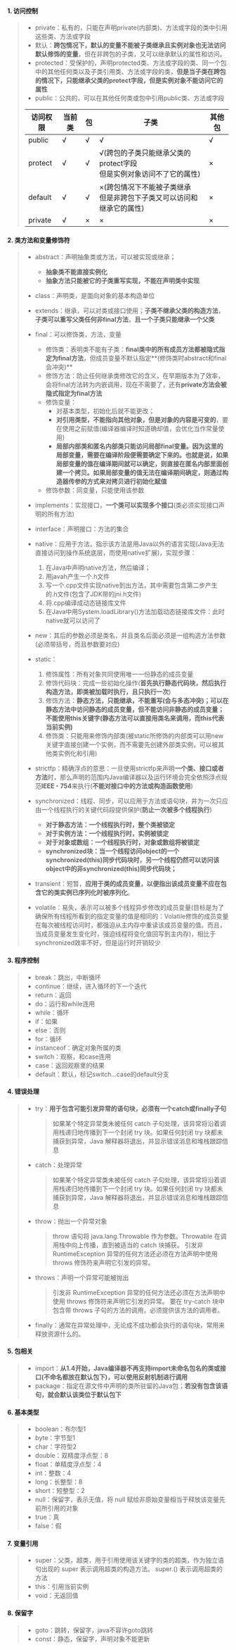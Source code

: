 #### 1. 访问控制

> - private：私有的，只能在声明private(内部类)、方法或字段的类中引用这些类、方法或字段
> - 默认：**跨包情况下，默认的变量不能被子类继承且实例对象也无法访问默认修饰的变量**，但在非跨包的子类，又可以继承默认的属性和访问。
> - protected：受保护的，声明protected类、方法或字段的类、同一个包中的其他任何类以及子类引用类、方法或字段的类，**但是当子类在跨包的情况下，只能继承父类的protect字段，但是实例对象不能访问它的属性**
> - public：公共的，可以在其他任何类或包中引用public类、方法或字段
>
> | 访问权限 | 当前类 | 包   | 子类                                                         | 其他包 |
> | -------- | ------ | ---- | ------------------------------------------------------------ | ------ |
> | public   | √      | √    | √                                                            | √      |
> | protect  | √      | √    | √(跨包的子类只能继承父类的protect字段<br>但是实例对象访问不了它的属性) | ×      |
> | default  | √      | √    | ×(跨包情况下不能被子类继承<br>但是非跨包下子类又可以访问和继承它的属性) | ×      |
> | private  | √      | ×    | ×                                                            | ×      |

#### 2. 类方法和变量修饰符

> - abstract：声明抽象类或方法，可以被实现或继承；
>   - **抽象类不能直接实例化**
>   - **抽象方法只能被它的子类重写实现，不能在声明类中实现**
> - class：声明类，是面向对象的基本构造单位
> - extends：继承，可以对类或接口使用；**子类不继承父类的构造方法**，**子类可以重写父类任何非final方法**，**且一个子类只能继承一个父类**
> - final：可以修饰类，方法，变量
>
>   - 修饰类：表明类不能有子类：**final类中的所有成员方法都被隐式指定为final方法**，但成员变量不默认指定**(修饰类时abstract和final会冲突)**
>   - 修饰方法：防止任何继承类修改它的含义，在早期版本为了效率，会将final方法转为内嵌调用，现在不需要了，还有**private方法会被隐式指定为final方法**
>   - 修饰变量：
>     - 对基本类型，初始化后就不能更改；
>     - **对引用类型，不能指向其他对象，但是对象的内容是可变的**，要在使用之前赋值(编译器编译时知道确却值，会优化当作常量使用)
>     - **局部内部类和匿名内部类只能访问局部final变量。因为这里的局部变量，需要在编译阶段便需要确定下来的。也就是说，如果局部变量的值在编译期间就可以确定，则直接在匿名内部里面创建一个拷贝。如果局部变量的值无法在编译期间确定，则通过构造器传参的方式来对拷贝进行初始化赋值**
>   - 修饰参数：同变量，只能使用该参数
>
> - implements：实现接口，**一个类可以实现多个接口**(类必须实现接口声明的所有方法)
> - interface：声明接口：方法的集合
> - native：应用于方法，指示该方法是用Java以外的语言实现(Java无法直接访问到操作系统底层，而使用native扩展)，实现步骤：
>
>   1. 在Java中声明native方法，然后编译；
>   2. 用javah产生一个.h文件
>   3. 写一个.cpp文件实现native到出方法，其中需要包含第二步产生的.h文件(包含了JDK带的jni.h文件)
>   4. 将.cpp编译成动态链接库文件
>   5. 在Java中用System.loadLibrary()方法加载动态链接库文件：此时native就可以访问了
> - new：其后的参数必须是类名，并且类名后面必须是一组构造方法参数(必须带括号，而且参数要对应)
> - static：
>
>   1. 修饰属性：所有对象共同使用唯一一份静态的成员变量
>   2. 修饰代码块：完成一些初始化操作(**首先执行静态代码块，然后执行构造方法，即类被加载时执行，且只执行一次**)
>   3. 修饰方法：**静态方法，只能继承，不能重写(会与多态冲突)；可以在静态方法中访问静态的成员变量，但不能访问非静态的成员变量；不能使用this关键字(静态方法可以直接用类名来调用，而this代表当前实例)**
>   4. 修饰类：只能用来修饰内部类(被static所修饰的内部类可以用new关键字直接创建一个实例，而不需要先创建外部类实例，可以被其他类实例化和引用)
> - strictfp：精确浮点的意思：一旦使用strictfp来声明**一个类、接口或者方法**时，那么声明的范围内Java编译器以及运行环境会完全依照浮点规范**IEEE - 754**来执行(**不能对接口中的方法或构造函数使用**)
> - synchronized：线程、同步，可以应用于方法或语句块，并为一次只应由一个线程执行的关键代码段提供保护(**防止一次被多个线程执行**)
>
>   - **对于静态方法：一个线程执行时，整个类被锁定**
>   - **对于实例方法：一个线程执行时，实例被锁定**
>   - **对于对象或数组：一个线程执行时，对象或数组将被锁定**
>   - **synchronized块：当一个线程访问object的一个synchronized(this)同步代码块时，另一个线程仍然可以访问该object中的非synchronized(this)同步代码块；**
> - transient：短暂，**应用于类的成员变量，以便指出该成员变量不应在包含它的类实例已序列化时被序列化**。
> - volatile：易失，表示可以被多个线程异步修改的成员变量(目标是为了确保所有线程所看到的指定变量的值是相同的：Volatile修饰的成员变量在每次被线程访问时，都强迫从主内存中重读该成员变量的值。而且，当成员变量发生变化时，强迫线程将变化值回写到主内存)，相比于synchronized效率不好，但是运行时开销较少

#### 3. 程序控制

> - break：跳出，中断循环
> - continue：继续，进入循环的下一个迭代
> - return：返回
> - do：运行和while连用
> - while：循环
> - if：如果
> - else：否则
> - for：循环
> - instanceof：确定对象所属的类
> - switch：观察，和case连用
> - case：返回观察里的结果
> - default：默认，标记switch...case的default分支

#### 4. 错误处理

> - try：**用于包含可能引发异常的语句块，必须有一个catch或finally子句**
>
>   > 如果某个特定异常类未被任何 catch 子句处理，该异常将沿着调用栈递归地传播到下一个封闭 try 块。如果任何封闭 try 块都未捕获到异常，Java 解释器将退出，并显示错误消息和堆栈跟踪信息
>
> - catch：处理异常
>
>   > 如果某个特定异常类未被任何 catch 子句处理，该异常将沿着调用栈递归地传播到下一个封闭 try 块。如果任何封闭 try 块都未捕获到异常，Java 解释器将退出，并显示错误消息和堆栈跟踪信息
>
> - throw：抛出一个异常对象
>
>   > throw 语句将 java.lang.Throwable 作为参数。Throwable 在调用栈中向上传播，直到被适当的 catch 块捕获。 引发非 RuntimeException 异常的任何方法还必须在方法声明中使用 throws 修饰符来声明它引发的异常。
>
> - throws：声明一个异常可能被抛出
>
>   > 引发非 RuntimeException 异常的任何方法还必须在方法声明中使用 throws 修饰符来声明它引发的异常。 要在 try-catch 块中包含带 throws 子句的方法的调用，必须提供该方法的调用者。
>
> - finally：通常在异常处理中，无论成不成功都会执行的语句块，常用来释放资源什么的。

#### 5. 包相关

> - import：**从1.4开始，Java编译器不再支持import未命名包名的类或接口(不命名都放在默认包下)，可以使用反射机制进行调用**
> - package：指定在源文件中声明的类所驻留的Java包；**若没有包含该语句，就会默认该类位于默认包下**

#### 6. 基本类型

> - boolean：布尔型1
> - byte：字节型1
> - char：字符型2
> - double：双精度浮点型：8
> - float：单精度浮点型：4
> - int：整数：4
> - long：长整型：8
> - short：短整型：2
> - null：保留字，表示无值，将 null 赋给非原始变量相当于释放该变量先前所引用的对象
> - true：真
> - false：假

#### 7. 变量引用

> - super：父类，超类，用于引用使用该关键字的类的超类，作为独立语句出现的 super 表示调用超类的构造方法。 super.() 表示调用超类的方法
> - this：引用当前实例
> - void：无返回值

#### 8. 保留字

> - goto：跳转，保留字，java不容许goto跳转
> - const：静态，保留字，声明对象不能更新